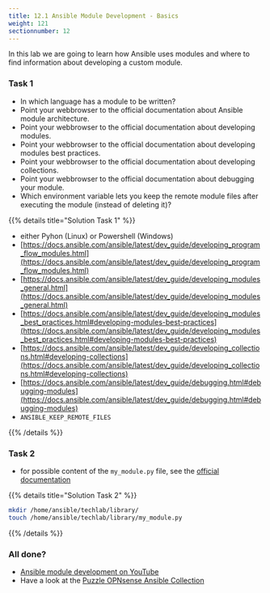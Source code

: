 ```yaml
---
title: 12.1 Ansible Module Development - Basics
weight: 121
sectionnumber: 12
---
```


In this lab we are going to learn how Ansible uses modules and where to find information about developing a custom module.

### Task 1

* In which language has a module to be written?
* Point your webbrowser to the official documentation about Ansible module architecture.
* Point your webbrowser to the official documentation about developing modules.
* Point your webbrowser to the official documentation about developing modules best practices.
* Point your webbrowser to the official documentation about developing collections.
* Point your webbrowser to the official documentation about debugging your module.
* Which environment variable lets you keep the remote module files after executing the module (instead of deleting it)?

{{% details title="Solution Task 1" %}}

* either Pyhon (Linux) or Powershell (Windows)
* [https://docs.ansible.com/ansible/latest/dev_guide/developing_program_flow_modules.html](https://docs.ansible.com/ansible/latest/dev_guide/developing_program_flow_modules.html)
* [https://docs.ansible.com/ansible/latest/dev_guide/developing_modules_general.html](https://docs.ansible.com/ansible/latest/dev_guide/developing_modules_general.html)
* [https://docs.ansible.com/ansible/latest/dev_guide/developing_modules_best_practices.html#developing-modules-best-practices](https://docs.ansible.com/ansible/latest/dev_guide/developing_modules_best_practices.html#developing-modules-best-practices)
* [https://docs.ansible.com/ansible/latest/dev_guide/developing_collections.html#developing-collections](https://docs.ansible.com/ansible/latest/dev_guide/developing_collections.html#developing-collections)
* [https://docs.ansible.com/ansible/latest/dev_guide/debugging.html#debugging-modules](https://docs.ansible.com/ansible/latest/dev_guide/debugging.html#debugging-modules)
* `ANSIBLE_KEEP_REMOTE_FILES`

{{% /details %}}

### Task 2

* for possible content of the `my_module.py` file, see the [official documentation](https://docs.ansible.com/ansible/latest/dev_guide/developing_modules_general.html#creating-a-module)

{{% details title="Solution Task 2" %}}

```bash
mkdir /home/ansible/techlab/library/
touch /home/ansible/techlab/library/my_module.py
```
{{% /details %}}

### All done?

* [Ansible module development on YouTube](https://www.youtube.com/results?search_query=ansible+module+development)
* Have a look at the [Puzzle OPNsense Ansible Collection](https://github.com/puzzle/puzzle.opnsense)
